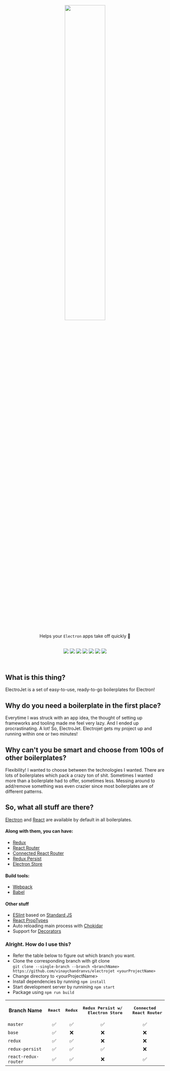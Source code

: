 <p align="center"><img width=50.5% src="https://i.ibb.co/f4Yk797/Group-1.png"></p>

<div align="center">
  Helps your <code>Electron</code> apps take off quickly 🚀
  <br />
  <br />
  <p align="center">
    <img src="https://img.shields.io/badge/Electron-4.0.0.-74b1be.svg" />
    <img src="https://img.shields.io/badge/React-16.7.0-61dafb.svg" />
    <img src="https://img.shields.io/badge/Redux-4.0.1-7643c0.svg" />
    <img src="https://img.shields.io/badge/ReduxPersist-5.10.0-e74c3c.svg" />
    <img src="https://img.shields.io/badge/ReactRouter-4.3.1-d40000.svg" />
    <img src="https://img.shields.io/badge/Webpack-4.28.2-1670b4.svg" />
    <img src="https://img.shields.io/badge/Babel-7.2.2-f5da55.svg" />
  </p>
</div>
<br />

<h2>What is this thing?</h2>
ElectroJet is a set of easy-to-use, ready-to-go boilerplates for Electron!
  
<h2>Why do you need a boilerplate in the first place?</h2>
Everytime I was struck with an app idea, the thought of setting up frameworks and tooling made me feel very lazy. And I ended up procrastinating. A lot! So, ElectroJet. Electrojet gets my project up and running within one or two minutes!
                            
<h2>Why can't you be smart and choose from 100s of other boilerplates?</h2>
 Flexibility! I wanted to choose between the technologies I wanted. There are lots of boilerplates which pack a crazy ton of shit. Sometimes I wanted more than a boilerplate had to offer, sometimes less. Messing around to add/remove something was even crazier since most boilerplates are of different patterns.

<h2>So, what all stuff are there?</h2>

<a href="https://electronjs.org">Electron</a> and <a href="http://reactjs.org">React</a> are available by default in all boilerplates.<br>
<h4>Along with them, you can have: <br></h4>
<ul>
<li><a href="https://redux.js.org">Redux</a><br></li>
<li><a href="https://reacttraining.com/react-router/web/guides/quick-start">React Router</a><br></li>
<li><a href="https://github.com/supasate/connected-react-router">Connected React Router</a><br></li>
<li><a href="https://github.com/rt2zz/redux-persist">Redux Persist</a><br></li>
<li><a href="https://github.com/sindresorhus/electron-store">Electron Store</a><br></li>
</ul>

<h4>Build tools:<br></h4>
<ul>
<li><a href="https://webpack.js.org/">Webpack</a><br></li>
<li><a href="https://babeljs.io/">Babel</a><br></li>
</ul>

<h4>Other stuff<br></h4>
<ul>
<li><a href="https://eslint.org/">ESlint</a> based on <a href="https://standardjs.com/">Standard JS</a><br></li>
<li><a href="https://reactjs.org/docs/typechecking-with-proptypes.html">React PropTypes</a><br></li>
<li>Auto reloading main process with <a href="https://github.com/paulmillr/chokidar">Chokidar</a><br>
<li>Support for <a href="https://babeljs.io/docs/en/next/babel-plugin-proposal-decorators.html">Decorators</a></li>
</ul>

<h3>Alright. How do I use this?</h3>
<ul>
  <li>Refer the table below to figure out which branch you want.<br></li>
  <li>Clone the corresponding branch with git clone <br><code>git clone --single-branch --branch &lt;branchName&gt; https://github.com/vinaychandranvs/electrojet &lt;yourProjectName&gt;</code></li>
  <li>Change directory to &lt;yourProjectName&gt;</li>
  <li>Install dependencies by running <code>npm install</code></li>
  <li>Start development server by runnining <code>npm start</code></li>
  <li>Package using <code>npm run build</code></li>
</ul>
<center>
<table>
  <th>Branch Name</th>
  <th><pre>React</pre></th>
  <th><pre>Redux</pre></th>
  <th><pre>Redux Persist w/
  Electron Store</pre></th>
  <th><pre>Connected
  React Router</pre></th>
  <tr>
    <td><code>master</code></td>
    <td align="center">✅</td>
    <td align="center">✅</td>
    <td align="center">✅</td>
    <td align="center">✅</td>
  </tr
  <tr>
    <td><code>base</code></td>
    <td align="center">✅</td>
    <td align="center">❌</td>
    <td align="center">❌</td>
    <td align="center">❌</td>
  </tr
  <tr>
    <td><code>redux</code></td>
    <td align="center">✅</td>
    <td align="center">✅</td>
    <td align="center">❌</td>
    <td align="center">❌</td>
  </tr>
  <tr>
    <td><code>redux-persist</code></td>
    <td align="center">✅</td>
    <td align="center">✅</td>
    <td align="center">✅</td>
    <td align="center">❌</td>
  </tr>
  <tr>
    <td><code>react-redux-router</code></td>
    <td align="center">✅</td>
    <td align="center">✅</td>
    <td align="center">❌</td>
    <td align="center">✅</td>
  </tr>
</table>
</center>
